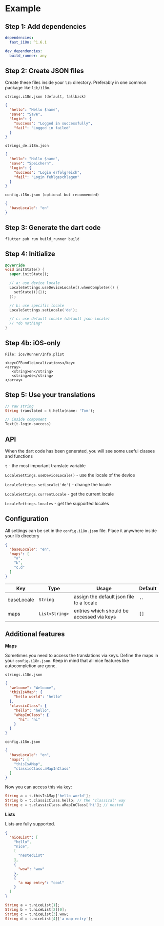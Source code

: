 # Example

## Step 1: Add dependencies

```yaml
dependencies:
  fast_i18n: ^1.6.1

dev_dependencies:
  build_runner: any
```

## Step 2: Create JSON files

Create these files inside your `lib` directory. Preferably in one common package like `lib/i18n`.

`strings.i18n.json (default, fallback)`

```json
{
  "hello": "Hello $name",
  "save": "Save",
  "login": {
    "success": "Logged in successfully",
    "fail": "Logged in failed"
  }
}
```

`strings_de.i18n.json`

```json
{
  "hello": "Hallo $name",
  "save": "Speichern",
  "login": {
    "success": "Login erfolgreich",
    "fail": "Login fehlgeschlagen"
  }
}
```

`config.i18n.json (optional but recommended)`

```json
{
  "baseLocale": "en"
}
```

## Step 3: Generate the dart code

```
flutter pub run build_runner build
```

## Step 4: Initialize

```dart
@override
void initState() {
  super.initState();

  // a: use device locale
  LocaleSettings.useDeviceLocale().whenComplete(() {
    setState((){});
  });

  // b: use specific locale
  LocaleSettings.setLocale('de');

  // c: use default locale (default json locale)
  // *do nothing*
}
```

## Step 4b: iOS-only

```
File: ios/Runner/Info.plist

<key>CFBundleLocalizations</key>
<array>
   <string>en</string>
   <string>de</string>
</array>
```

## Step 5: Use your translations

```dart
// raw string
String translated = t.hello(name: 'Tom');

// inside component
Text(t.login.success)
```

## API

When the dart code has been generated, you will see some useful classes and functions

`t` - the most important translate variable

`LocaleSettings.useDeviceLocale()` - use the locale of the device

`LocaleSettings.setLocale('de')` - change the locale

`LocaleSettings.currentLocale` - get the current locale

`LocaleSettings.locales` - get the supported locales

## Configuration

All settings can be set in the `config.i18n.json` file. Place it anywhere inside your lib directory

```json
{
  "baseLocale": "en",
  "maps": [
    "a",
    "b",
    "c.d"
  ]
}
```

Key|Type|Usage|Default
---|---|---|---
baseLocale|`String`|assign the default json file to a locale|`''`
maps|`List<String>`|entries which should be accessed via keys|`[]`

## Additional features

**Maps**

Sometimes you need to access the translations via keys.
Define the maps in your `config.i18n.json`.
Keep in mind that all nice features like autocompletion are gone.

`strings.i18n.json`
```json
{
  "welcome": "Welcome",
  "thisIsAMap": {
    "hello world": "hello"
  },
  "classicClass": {
    "hello": "hello",
    "aMapInClass": {
      "hi": "hi"
    }
  }
}
```

`config.i18n.json`
```json
{
  "baseLocale": "en",
  "maps": [
    "thisIsAMap",
    "classicClass.aMapInClass"
  ]
}
```

Now you can access this via key:

```dart
String a = t.thisIsAMap['hello world'];
String b = t.classicClass.hello; // the "classical" way
String c = t.classicClass.aMapInClass['hi']; // nested
```

**Lists**

Lists are fully supported.

```json
{
  "niceList": [
    "hello",
    "nice",
    [
      "nestedList"
    ],
    {
      "wow": "wow"
    },
    {
      "a map entry": "cool"
    }
  ]
}
```

```dart
String a = t.niceList[1];
String b = t.niceList[2][0];
String c = t.niceList[3].wow;
String d = t.niceList[4]['a map entry'];
```